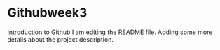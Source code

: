 # Githubweek3
Introduction to Github
I am editing the README file. Adding some more details about the project description.
